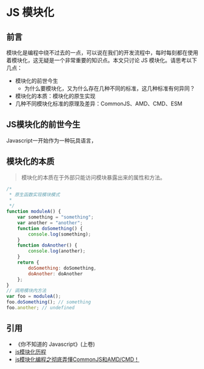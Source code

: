 # JS 模块化

## 前言

模块化是编程中绕不过去的一点，可以说在我们的开发流程中，每时每刻都在使用着模块化，这无疑是一个非常重要的知识点。本文只讨论 JS 模块化。请思考以下几点：

-   模块化的前世今生
    -   为什么要模块化，又为什么存在几种不同的标准，这几种标准有何异同？
-   模块化的本质：模块化的原生实现
-   几种不同模块化标准的原理及差异：CommonJS、AMD、CMD、ESM

## JS模块化的前世今生

Javascript一开始作为一种玩具语言，

## 模块化的本质

> 模块化的本质在于外部只能访问模块暴露出来的属性和方法。

```javascript
/*
 * 原生函数实现模块模式
 *
 */
function moduleA() {
    var something = "something";
    var another = "another";
    function doSomething() {
        console.log(something);
    }
    function doAnother() {
        console.log(another);
    }
    return {
        doSomething: doSomething,
        doAnother: doAnother
    };
}
// 调用模块内方法
var foo = moduleA();
foo.doSomething(); // something
foo.another; // undefined
```


## 引用

-   《你不知道的 Javascript》(上卷)
-   [js模块化历程](https://www.cnblogs.com/lvdabao/p/js-modules-develop.html)
-   [js模块化编程之彻底弄懂CommonJS和AMD/CMD！](https://www.cnblogs.com/moxiaowohuwei/p/8692359.html)
